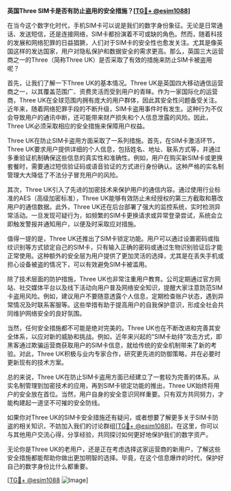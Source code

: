 **英国Three SIM卡是否有防止盗用的安全措施？[[TG💪+ @esim1088](https://t.me/s/esim1088)]**

在当今这个数字化时代，手机SIM卡可以说是我们的数字身份象征。无论是日常通话、发送短信，还是连接网络，SIM卡都扮演着不可或缺的角色。然而，随着科技的发展和网络犯罪的日益猖獗，人们对于SIM卡的安全性也愈发关注。尤其是像英国这样的发达国家，用户对隐私保护和数据安全的需求更高。那么，英国三大运营商之一的Three（简称Three UK）是否采取了有效的措施来防止SIM卡被盗用呢？

首先，让我们了解一下Three UK的基本情况。Three UK是英国四大移动通信运营商之一，以其覆盖范围广、资费灵活而受到用户的青睐。作为一家国际化的运营商，Three UK在全球范围内拥有庞大的用户群体，因此其安全性问题备受关注。近年来，随着网络犯罪手段的不断升级，SIM卡盗用事件时有发生。这种行为不仅会导致用户的通讯中断，还可能带来财产损失和个人信息泄露的风险。因此，Three UK必须采取相应的安全措施来保障用户权益。

Three UK在防止SIM卡盗用方面采取了一系列措施。首先，在SIM卡激活环节，Three UK要求用户提供详细的个人信息，包括姓名、地址、联系方式等，并通过多重验证机制确保这些信息的真实性和准确性。例如，用户在购买新SIM卡或更换套餐时，需要通过短信验证码或语音验证的方式进行身份确认。这种严格的实名制管理大大降低了不法分子冒充用户的风险。

其次，Three UK引入了先进的加密技术来保护用户的通信内容。通过使用行业标准的AES（高级加密标准），Three UK能够有效防止未经授权的第三方截取和篡改用户的通信数据。此外，Three UK还在后台部署了强大的监控系统，实时检测异常活动。一旦发现可疑行为，如频繁的SIM卡更换请求或异常登录尝试，系统会立即触发警报并通知用户，以便及时采取应对措施。

值得一提的是，Three UK还推出了SIM卡锁定功能。用户可以通过设置密码或指纹识别等方式锁定自己的SIM卡，只有输入正确的密码或通过生物识别验证后才能正常使用。这种额外的安全层为用户提供了更加灵活的选择，尤其是在丢失手机或担心设备被盗的情况下，可以有效避免SIM卡被滥用。

除了技术层面的防护措施，Three UK也非常注重用户教育。公司定期通过官方网站、社交媒体平台以及线下活动向用户普及网络安全知识，提醒大家注意防范SIM卡盗用风险。例如，建议用户不要随意透露个人信息，定期检查账户状态，遇到异常情况及时联系客服等。这些举措有助于提高用户的自我保护意识，形成全社会共同维护网络安全的良好氛围。

当然，任何安全措施都不可能是绝对完美的。Three UK也在不断改进和完善其安全体系，以应对新的威胁和挑战。例如，近年来兴起的“SIM卡劫持”攻击方式，即黑客通过欺骗运营商获取用户的SIM卡信息，就给传统的安全机制带来了新的考验。对此，Three UK积极与业内专家合作，研究更先进的防御策略，并在必要时更新现有的技术方案。

总的来说，Three UK在防止SIM卡盗用方面已经建立了一套较为完善的体系。从实名制管理到加密技术的应用，再到SIM卡锁定功能的推出，Three UK始终将用户的安全放在首位。当然，用户自身的安全意识同样重要。只有双方共同努力，才能构建起一道坚不可摧的安全防线。

如果你对Three UK的SIM卡安全措施还有疑问，或者想要了解更多关于SIM卡防盗的相关知识，不妨加入我们的讨论群组[[TG💪+ @esim1088](https://t.me/s/esim1088)]。在这里，你可以与其他用户交流心得，分享经验，共同探讨如何更好地保护我们的数字资产。

无论你是Three UK的老用户，还是正在考虑选择这家运营商的新用户，了解这些安全措施都能帮助你做出更加明智的选择。毕竟，在这个信息爆炸的时代，保护好自己的数字身份比什么都重要。

[[TG💪+ @esim1088](https://t.me/s/esim1088) ![Image](https://i.postimg.cc/4NQfJmqS/Snipaste-2025-05-13-00-14-12.png)]